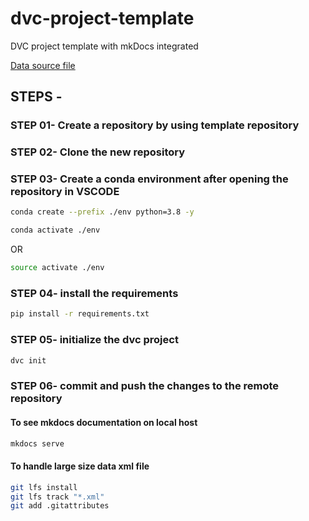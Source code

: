 # dvc-project-template
DVC project template with mkDocs integrated

[Data source file](https://drive.google.com/drive/u/0/folders/1hhSf_G-az-g_ia4jG8rh2yOPsuEgzNc6)

## STEPS -

### STEP 01- Create a repository by using template repository

### STEP 02- Clone the new repository

### STEP 03- Create a conda environment after opening the repository in VSCODE

```bash
conda create --prefix ./env python=3.8 -y
```

```bash
conda activate ./env
```
OR
```bash
source activate ./env
```

### STEP 04- install the requirements
```bash
pip install -r requirements.txt
```

### STEP 05- initialize the dvc project
```bash
dvc init
```

### STEP 06- commit and push the changes to the remote repository


#### To see mkdocs documentation on local host
```bash
mkdocs serve
```

#### To handle large size data xml file
```bash
git lfs install
git lfs track "*.xml"
git add .gitattributes
```